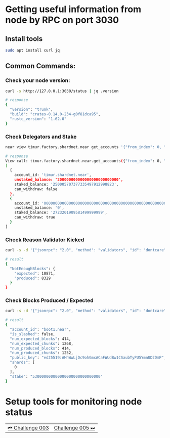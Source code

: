 # Getting useful information from node by RPC on port 3030

## Install tools

```bash
sudo apt install curl jq
```

## Common Commands:

### Check your node version:

```bash
curl -s http://127.0.0.1:3030/status | jq .version

# response
{
  "version": "trunk",
  "build": "crates-0.14.0-234-g0f81dca95",
  "rustc_version": "1.62.0"
}
```

### Check Delegators and Stake

```bash
near view timur.factory.shardnet.near get_accounts '{"from_index": 0, "limit": 10}' --accountId timur.shardnet.near

# response
View call: timur.factory.shardnet.near.get_accounts({"from_index": 0, "limit": 10})
[
  {
    account_id: 'timur.shardnet.near',
    unstaked_balance: '200000000000000000000000000',
    staked_balance: '250005707377335497912998823',
    can_withdraw: false
  },
  {
    account_id: '0000000000000000000000000000000000000000000000000000000000000000',
    unstaked_balance: '0',
    staked_balance: '2723201909581499999999',
    can_withdraw: true
  }
]
```

### Check Reason Validator Kicked
```bash
curl -s -d '{"jsonrpc": "2.0", "method": "validators", "id": "dontcare", "params": [null]}' -H 'Content-Type: application/json' 127.0.0.1:3030 | jq -c '.result.prev_epoch_kickout[] | select(.account_id | contains ("boot1.near"))' | jq .reason

# result
{
  "NotEnoughBlocks": {
    "expected": 10871,
    "produced": 8329
  }
}
```

### Check Blocks Produced / Expected
```bash
curl -s -d '{"jsonrpc": "2.0", "method": "validators", "id": "dontcare", "params": [null]}' -H 'Content-Type: application/json' 127.0.0.1:3030 | jq -c '.result.current_validators[] | select(.account_id | contains ("boot1.near"))' | jq

# result
{
  "account_id": "boot1.near",
  "is_slashed": false,
  "num_expected_blocks": 414,
  "num_expected_chunks": 1268,
  "num_produced_blocks": 414,
  "num_produced_chunks": 1252,
  "public_key": "ed25519:AHhWwLjDc9ohGmxACaFWUdBw1CSaubTyPU5YmnUD2DmP",
  "shards": [
    0
  ],
  "stake": "530000000000000000000000000000"
}

```

# Setup tools for monitoring node status

|                                        |                                       |
| -------------------------------------- | ------------------------------------- |
| [⏮ Challenge 003 ](./challenge_003.md) | [Challenge 005 ⏭](./challenge_005.md) |
